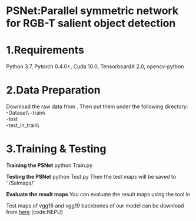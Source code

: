 # PSNet:Parallel symmetric network for RGB-T salient object detection
# 1.Requirements
Python 3.7, Pytorch 0.4.0+, Cuda 10.0, TensorboardX 2.0, opencv-python

# 2.Data Preparation
Download the raw data from . Then put them under the following directory:
    -Dataset\ 
       -train\  
       -test\
       -test_in_train\
       
# 3.Training & Testing
**Training the PSNet**
python Train.py

**Testing the PSNet**
python Test.py
Then the test maps will be saved to './Salmaps/'

**Evaluate the result maps**
You can evaluate the result maps using the tool in





Test maps of vgg16 and vgg19 backbones of our model can be download from [here](https://pan.baidu.com/s/1aVHjW0WdIDIDvbHeC1ypNg) [code:NEPU] 

